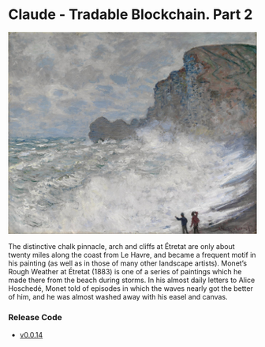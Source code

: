 # Claude - Tradable Blockchain. Part 2

![Rough Weather](/assets/Claude.png)

The distinctive chalk pinnacle, arch and cliffs at Étretat are only about twenty miles along the coast from Le Havre, and became a frequent motif in his painting (as well as in those of many other landscape artists). Monet’s Rough Weather at Étretat (1883) is one of a series of paintings which he made there from the beach during storms. In his almost daily letters to Alice Hoschedé, Monet told of episodes in which the waves nearly got the better of him, and he was almost washed away with his easel and canvas.


### Release Code

+ [v0.0.14](https://github.com/udtrokia/Radiancy/releases/tag/v0.0.14)

